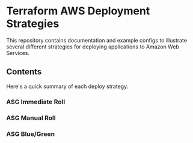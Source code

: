 # Terraform AWS Deployment Strategies

This repository contains documentation and example configs to illustrate
several different strategies for deploying applications to Amazon Web Services.

## Contents

Here's a quick summary of each deploy strategy.

### ASG Immediate Roll

### ASG Manual Roll

### ASG Blue/Green
